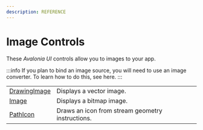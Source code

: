 ```yaml
---
description: REFERENCE
---
```


# Image Controls

These _Avalonia UI_ controls allow you to images to your app.

:::info
If you plan to bind an image source, you will need to use an image converter. To learn how to do this, see here.
:::

|                                                      |                                                  |   |
| ---------------------------------------------------- | ------------------------------------------------ | - |
| [DrawingImage](./drawing-image.md) | Displays a vector image.                         |   |
| [Image](image.md)                                    | Displays a bitmap image.                         |   |
| [PathIcon](./path-icon.md)         | Draws an icon from stream geometry instructions. |   |